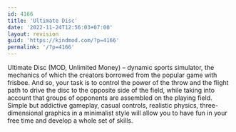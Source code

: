 ```yaml
---
id: 4166
title: 'Ultimate Disc'
date: '2022-11-24T12:56:03+07:00'
layout: revision
guid: 'https://kindmod.com/?p=4166'
permalink: '/?p=4166'
---
```


Ultimate Disc (MOD, Unlimited Money) – dynamic sports simulator, the mechanics of which the creators borrowed from the popular game with frisbee. And so, your task is to control the power of the throw and the flight path to drive the disc to the opposite side of the field, while taking into account that groups of opponents are assembled on the playing field. Simple but addictive gameplay, casual controls, realistic physics, three-dimensional graphics in a minimalist style will allow you to have fun in your free time and develop a whole set of skills.
